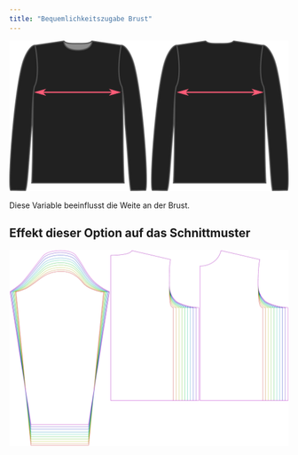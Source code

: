 ```yaml
---
title: "Bequemlichkeitszugabe Brust"
---
```


![Der Brust Leichtigkeit Faktor auf Brian](./chestease.svg)

Diese Variable beeinflusst die Weite an der Brust.

## Effekt dieser Option auf das Schnittmuster

![Dieses Bild zeigt den Effekt dieser Option, indem es mehrere Varianten überlagert, die einen anderen Wert für diese Option haben](brian_chestease_sample.svg "Effekt dieser Option auf das Schnittmuster")

